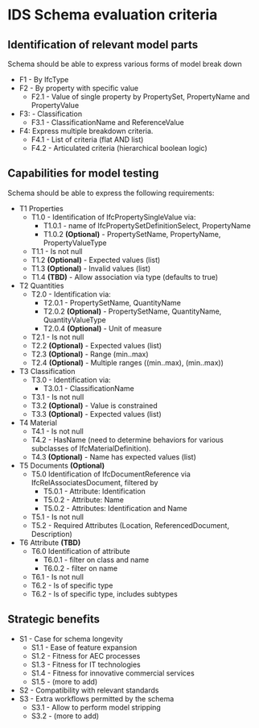 # IDS Schema evaluation criteria

## Identification of relevant model parts

Schema should be able to express various forms of model break down

- F1 - By IfcType
- F2 - By property with specific value
  - F2.1 - Value of single property by PropertySet, PropertyName and PropertyValue
- F3: - Classification
  - F3.1 - ClassificationName and ReferenceValue
- F4: Express multiple breakdown criteria.
  - F4.1 - List of criteria (flat AND list)
  - F4.2 - Articulated criteria (hierarchical boolean logic)

## Capabilities for model testing

Schema should be able to express the following requirements:

- T1 Properties
  - T1.0 - Identification of IfcPropertySingleValue via:
    - T1.0.1 - name of IfcPropertySetDefinitionSelect, PropertyName
    - T1.0.2 **(Optional)** - PropertySetName, PropertyName, PropertyValueType
  - T1.1 - Is not null
  - T1.2 **(Optional)** - Expected values (list)
  - T1.3 **(Optional)** - Invalid values (list)
  - T1.4 **(TBD)** - Allow association via type (defaults to true)
- T2 Quantities
  - T2.0 - Identification via:
    - T2.0.1 - PropertySetName, QuantityName
    - T2.0.2 **(Optional)** - PropertySetName, QuantityName, QuantityValueType
    - T2.0.4 **(Optional)** - Unit of measure
  - T2.1 - Is not null
  - T2.2 **(Optional)** - Expected values (list)
  - T2.3 **(Optional)** - Range (min..max)
  - T2.4 **(Optional)** - Multiple ranges ((min..max), (min..max))
- T3 Classification
  - T3.0 - Identification via:
    - T3.0.1 - ClassificationName
  - T3.1 - Is not null
  - T3.2 **(Optional)** - Value is constrained
  - T3.3 **(Optional)** - Expected values (list)
- T4 Material
  - T4.1 - Is not null
  - T4.2 - HasName (need to determine behaviors for various subclasses of IfcMaterialDefinition).
  - T4.3 **(Optional)** - Name has expected values (list)
- T5 Documents **(Optional)**
  - T5.0 Identification of IfcDocumentReference via IfcRelAssociatesDocument, filtered by
    - T5.0.1 - Attribute: Identification
    - T5.0.2 - Attribute: Name
    - T5.0.2 - Attributes: Identification and Name
  - T5.1 - Is not null
  - T5.2 - Required Attributes (Location, ReferencedDocument, Description)
- T6 Attribute **(TBD)**
  - T6.0 Identification of attribute
    - T6.0.1 - filter on class and name
    - T6.0.2 - filter on name
  - T6.1 - Is not null
  - T6.2 - Is of specific type
  - T6.2 - Is of specific type, includes subtypes

## Strategic benefits

- S1 - Case for schema longevity
  - S1.1 - Ease of feature expansion
  - S1.2 - Fitness for AEC processes
  - S1.3 - Fitness for IT technologies
  - S1.4 - Fitness for innovative commercial services
  - S1.5 - (more to add)
- S2 - Compatibility with relevant standards
- S3 - Extra workflows permitted by the schema
  - S3.1 - Allow to perform model stripping
  - S3.2 - (more to add)
